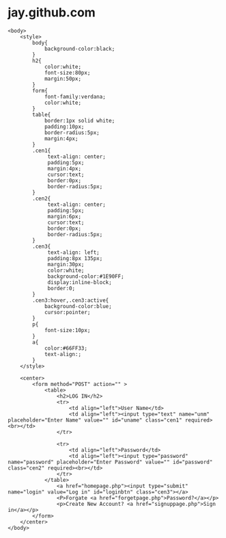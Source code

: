 # jay.github.com
<html>
	<head>
		<title>Login Page</title>
	</head>
	
	<body>
		<style>
			body{
				background-color:black;
			}
			h2{
				color:white;
				font-size:80px;
				margin:50px;
			}
			form{
				font-family:verdana;
				color:white;
			}
			table{
				border:1px solid white;
				padding:10px;
				border-radius:5px;
				margin:4px;
			}
			.cen1{
				 text-align: center;
				 padding:5px;
				 margin:4px;
				 cursor:text;
				 border:0px;
				 border-radius:5px;
			}
			.cen2{
				 text-align: center;
				 padding:5px;
				 margin:6px;
				 cursor:text;
				 border:0px;
				 border-radius:5px;
			}
			.cen3{
				 text-align: left;
				 padding:8px 135px;
				 margin:30px;
				 color:white;
				 background-color:#1E90FF;
				 display:inline-block;
				 border:0;
			}
			.cen3:hover,.cen3:active{
				background-color:blue;
				cursor:pointer;
			}
			p{
				font-size:10px;
			}
			a{
				color:#66FF33;
				text-align:;
			}
		</style>
		
		<center>
			<form method="POST" action="" >
				<table>
					<h2>LOG IN</h2>
					<tr>
						<td align="left">User Name</td>
						<td align="left"><input type="text" name="unm" placeholder="Enter Name" value="" id="uname" class="cen1" required><br></td>
					</tr>
					
					<tr>
						<td align="left">Password</td>
						<td align="left"><input type="password" name="password" placeholder="Enter Password" value="" id="password" class="cen2" required><br></td>
					</tr>	
				</table>
					<a href="homepage.php"><input type="submit" name="login" value="Log in" id="loginbtn" class="cen3"></a>
					<P>Forgate <a href="forgetpage.php">Password?</a></p>
					<p>Create New Account? <a href="signuppage.php">Sign in</a></p>
			</form>
		</center>
	</body>
</html>
